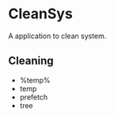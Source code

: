 # CleanSys #

 A application to clean system.

 ## Cleaning ##

 - %temp%
 - temp
 - prefetch
 - tree